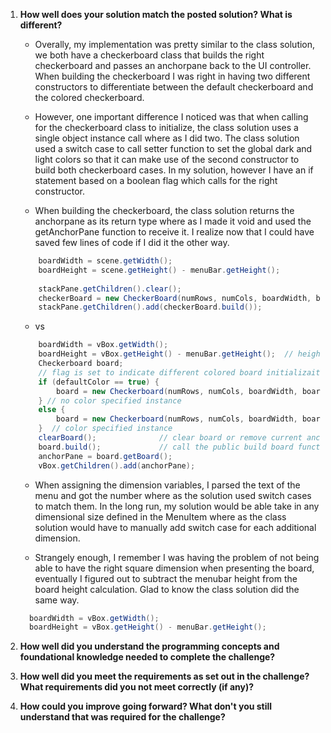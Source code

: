 1. **How well does your solution match the posted solution? What is different?**
    * Overally, my implementation was pretty similar to the class solution, we both have a checkerboard class that builds the right checkerboard and passes an anchorpane back to the UI controller. When building the checkerboard I was right in having two different constructors to differentiate between the default checkerboard and the colored checkerboard. 

    * However, one important difference I noticed was that when calling for the checkerboard class to initialize, the class solution uses a single object instance call where as I did two. The class solution used a switch case to call setter function to set the global dark and light colors so that it can make use of the second constructor to build both checkerboard cases. In my solution, however I have an if statement based on a boolean flag which calls for the right constructor.
    
    * When building the checkerboard, the class solution returns the anchorpane as its return type where as I made it void and used the getAnchorPane function to receive it. I realize now that I could have saved few lines of code if I did it the other way.
    ```Java
        boardWidth = scene.getWidth();
        boardHeight = scene.getHeight() - menuBar.getHeight();
        
        stackPane.getChildren().clear();
        checkerBoard = new CheckerBoard(numRows, numCols, boardWidth, boardHeight, lightColor, darkColor);
        stackPane.getChildren().add(checkerBoard.build());
    ```
    * vs
    ```Java
        boardWidth = vBox.getWidth();
        boardHeight = vBox.getHeight() - menuBar.getHeight();  // height of anchorPane
        Checkerboard board;
        // flag is set to indicate different colored board initializaiton
        if (defaultColor == true) {
            board = new Checkerboard(numRows, numCols, boardWidth, boardHeight);
        } // no color specified instance
        else {
            board = new Checkerboard(numRows, numCols, boardWidth, boardHeight, lightColor, darkColor);
        }  // color specified instance
        clearBoard();              // clear board or remove current anchorpane when redrawing the different sized board
        board.build();             // call the public build board function in Checkerboard class 
        anchorPane = board.getBoard();
        vBox.getChildren().add(anchorPane);
    ```

    * When assigning the dimension variables, I parsed the text of the menu and got the number where as the solution used switch cases to match them. In the long run, my solution would be able take in any dimensional size defined in the MenuItem where as the class solution would have to manually add switch case for each additional dimension. 

    * Strangely enough, I remember I was having the problem of not being able to have the right square dimension when presenting the board, eventually I figured out to subtract the menubar height from the board height calculation. Glad to know the class solution did the same way.
    ```Java
      boardWidth = vBox.getWidth();
      boardHeight = vBox.getHeight() - menuBar.getHeight();
    ```
    

2. **How well did you understand the programming concepts and foundational knowledge needed to complete the challenge?**


3. **How well did you meet the requirements as set out in the challenge? What requirements did you not meet correctly (if any)?**

5. **How could you improve going forward? What don't you still understand that was required for the challenge?**

